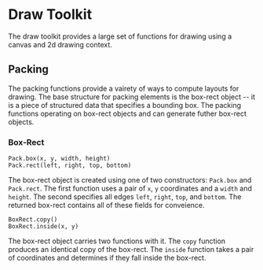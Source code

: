 Draw Toolkit
============

The draw toolkit provides a large set of functions for drawing using a canvas
and 2d drawing context.


## Packing

The packing functions provide a vairety of ways to compute layouts for
drawing. The base structure for packing elements is the box-rect object -- it
is a piece of structured data that specifies a bounding box. The packing
functions operating on box-rect objects and can generate futher box-rect
objects.

### Box-Rect

    Pack.box(x, y, width, height)
    Pack.rect(left, right, top, bottom)

The box-rect object is created using one of two constructors: `Pack.box` and
`Pack.rect`. The first function uses a pair of `x`, `y` coordinates and a
`width` and `height`. The second specifies all edges `left`, `right`, `top`,
and `bottom`. The returned box-rect contains all of these fields for
conveience.

    BoxRect.copy()
    BoxRect.inside(x, y)

The box-rect object carries two functions with it. The `copy` function
produces an identical copy of the box-rect. The `inside` function takes a pair
of coordinates and determines if they fall inside the box-rect.
